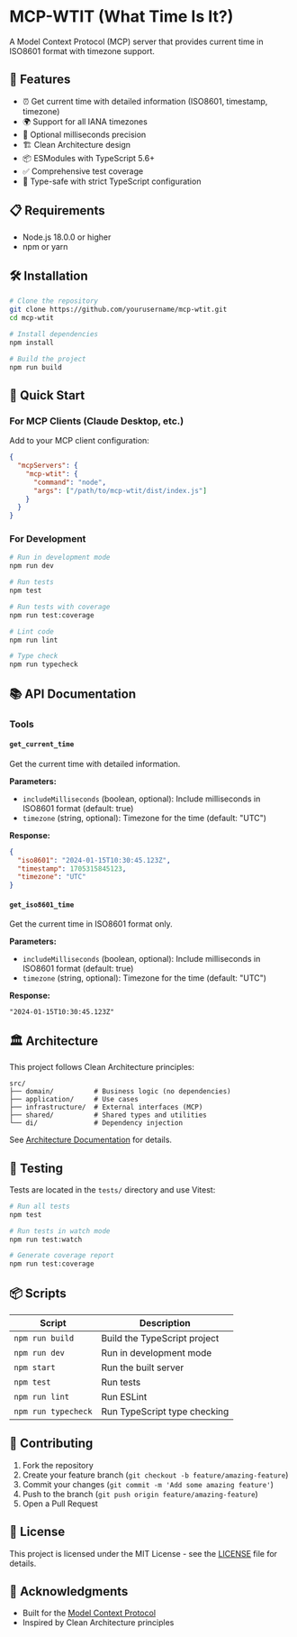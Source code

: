 # MCP-WTIT (What Time Is It?)

A Model Context Protocol (MCP) server that provides current time in ISO8601 format with timezone support.

## 🚀 Features

- ⏰ Get current time with detailed information (ISO8601, timestamp, timezone)
- 🌍 Support for all IANA timezones
- 🎯 Optional milliseconds precision
- 🏗️ Clean Architecture design
- 📦 ESModules with TypeScript 5.6+
- ✅ Comprehensive test coverage
- 🔧 Type-safe with strict TypeScript configuration

## 📋 Requirements

- Node.js 18.0.0 or higher
- npm or yarn

## 🛠️ Installation

```bash
# Clone the repository
git clone https://github.com/yourusername/mcp-wtit.git
cd mcp-wtit

# Install dependencies
npm install

# Build the project
npm run build
```

## 🚦 Quick Start

### For MCP Clients (Claude Desktop, etc.)

Add to your MCP client configuration:

```json
{
  "mcpServers": {
    "mcp-wtit": {
      "command": "node",
      "args": ["/path/to/mcp-wtit/dist/index.js"]
    }
  }
}
```

### For Development

```bash
# Run in development mode
npm run dev

# Run tests
npm test

# Run tests with coverage
npm run test:coverage

# Lint code
npm run lint

# Type check
npm run typecheck
```

## 📚 API Documentation

### Tools

#### `get_current_time`

Get the current time with detailed information.

**Parameters:**
- `includeMilliseconds` (boolean, optional): Include milliseconds in ISO8601 format (default: true)
- `timezone` (string, optional): Timezone for the time (default: "UTC")

**Response:**
```json
{
  "iso8601": "2024-01-15T10:30:45.123Z",
  "timestamp": 1705315845123,
  "timezone": "UTC"
}
```

#### `get_iso8601_time`

Get the current time in ISO8601 format only.

**Parameters:**
- `includeMilliseconds` (boolean, optional): Include milliseconds in ISO8601 format (default: true)
- `timezone` (string, optional): Timezone for the time (default: "UTC")

**Response:**
```
"2024-01-15T10:30:45.123Z"
```

## 🏛️ Architecture

This project follows Clean Architecture principles:

```
src/
├── domain/          # Business logic (no dependencies)
├── application/     # Use cases
├── infrastructure/  # External interfaces (MCP)
├── shared/          # Shared types and utilities
└── di/              # Dependency injection
```

See [Architecture Documentation](docs/ARCHITECTURE.md) for details.

## 🧪 Testing

Tests are located in the `tests/` directory and use Vitest:

```bash
# Run all tests
npm test

# Run tests in watch mode
npm run test:watch

# Generate coverage report
npm run test:coverage
```

## 📦 Scripts

| Script | Description |
|--------|-------------|
| `npm run build` | Build the TypeScript project |
| `npm run dev` | Run in development mode |
| `npm start` | Run the built server |
| `npm test` | Run tests |
| `npm run lint` | Run ESLint |
| `npm run typecheck` | Run TypeScript type checking |

## 🤝 Contributing

1. Fork the repository
2. Create your feature branch (`git checkout -b feature/amazing-feature`)
3. Commit your changes (`git commit -m 'Add some amazing feature'`)
4. Push to the branch (`git push origin feature/amazing-feature`)
5. Open a Pull Request

## 📄 License

This project is licensed under the MIT License - see the [LICENSE](LICENSE) file for details.

## 🙏 Acknowledgments

- Built for the [Model Context Protocol](https://modelcontextprotocol.io/)
- Inspired by Clean Architecture principles